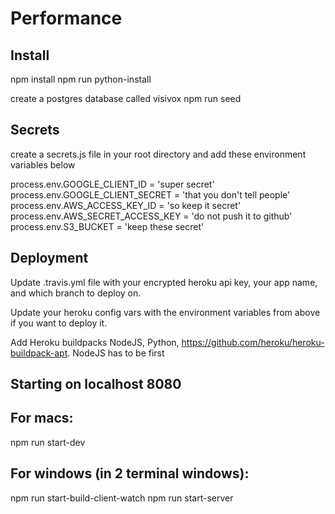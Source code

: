 # Performance

## Install
npm install
npm run python-install

create a postgres database called visivox
npm run seed

## Secrets
create a secrets.js file in your root directory and add these environment
variables below

process.env.GOOGLE_CLIENT_ID = 'super secret'
process.env.GOOGLE_CLIENT_SECRET = 'that you don't tell people'
process.env.AWS_ACCESS_KEY_ID = 'so keep it secret'
process.env.AWS_SECRET_ACCESS_KEY = 'do not push it to github'
process.env.S3_BUCKET = 'keep these secret'

## Deployment
Update .travis.yml file with your encrypted heroku api key, your app name,
and which branch to deploy on.

Update your heroku config vars with the environment variables from above
if you want to deploy it.

Add Heroku buildpacks NodeJS, Python, https://github.com/heroku/heroku-buildpack-apt.
NodeJS has to be first

## Starting on localhost 8080
## For macs:
npm run start-dev

## For windows (in 2 terminal windows):
npm run start-build-client-watch
npm run start-server


